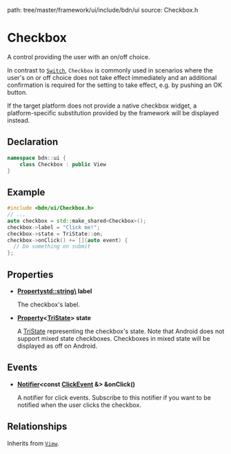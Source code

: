path: tree/master/framework/ui/include/bdn/ui
source: Checkbox.h

# Checkbox

A control providing the user with an on/off choice.

In contrast to [`Switch`](switch.md), `Checkbox` is commonly used in scenarios where the user's on or off choice does not take effect immediately and an additional confirmation is required for the setting to take effect, e.g. by pushing an OK button.

If the target platform does not provide a native checkbox widget, a platform-specific substitution provided by the framework will be displayed instead.

## Declaration

```C++
namespace bdn::ui {
	class Checkbox : public View
}
```

## Example

```C++
#include <bdn/ui/Checkbox.h>
// ...
auto checkbox = std::make_shared<Checkbox>();
checkbox->label = "Click me!";
checkbox->state = TriState::on;
checkbox->onClick() += [](auto event) {
  // Do something on submit
};
```

## Properties

* **[Property](../foundation/property.md)<std::string\> label**
	
	The checkbox's label.

* **[Property](../foundation/property.md)<[TriState](tri_state.md)\> state**
	
	A [TriState](tri_state.md) representing the checkbox's state. Note that Android does not support mixed state checkboxes. Checkboxes in mixed state will be displayed as off on Android.

## Events

* **[Notifier](../foundation/notifier.md)<const [ClickEvent](click_event.md) &\> &onClick()**

	A notifier for click events. Subscribe to this notifier if you want to be notified when the user clicks the checkbox.

## Relationships

Inherits from [`View`](view.md).

